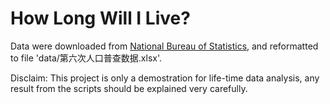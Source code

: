 # How Long Will I Live?

Data were downloaded from [National Bureau of Statistics](http://www.stats.gov.cn/tjsj/pcsj/rkpc/6rp/indexch.htm), and reformatted to file 'data/第六次人口普查数据.xlsx'.

Disclaim: This project is only a demostration for life-time data analysis, any result from the scripts should be explained very carefully.
